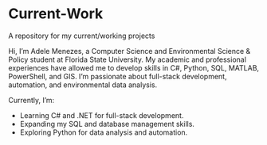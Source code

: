 # Current-Work
A repository for my current/working projects

Hi, I’m Adele Menezes, a Computer Science and Environmental Science & Policy student at Florida State University. My academic and professional experiences have allowed me to develop skills in C#, Python, SQL, MATLAB, PowerShell, and GIS. I’m passionate about full-stack development, automation, and environmental data analysis.

Currently, I’m:
- Learning C# and .NET for full-stack development.
- Expanding my SQL and database management skills.
- Exploring Python for data analysis and automation.
